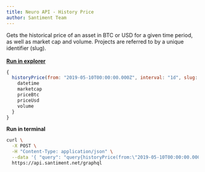 ```yaml
---
title: Neuro API - History Price
author: Santiment Team
---
```

Gets the historical price of an asset in BTC or USD for a given time
period, as well as market cap and volume. Projects are referred to by a
unique identifier (slug).\
\
[**Run in
explorer**](https://api.santiment.net/graphiql?query=query%7BhistoryPrice(from%3A%20%222019-05-10T00%3A00%3A00.000Z%22%2C%20interval%3A%20%221d%22%2C%20slug%3A%20%22bitcoin%22%2C%20to%3A%20%222019-06-23T00%3A00%3A00.000Z%22)%20%7B%0A%20%20datetime%0A%20%20marketcap%0A%20%20priceBtc%0A%20%20priceUsd%0A%20%20volume%0A%7D%7D)

```js
{
  historyPrice(from: "2019-05-10T00:00:00.000Z", interval: "1d", slug: "bitcoin", to: "2019-06-23T00:00:00.000Z") {
    datetime
    marketcap
    priceBtc
    priceUsd
    volume
  }
}
```

**Run in terminal**

```sh
curl \
  -X POST \
  -H "Content-Type: application/json" \
  --data '{ "query": "query{historyPrice(from:\"2019-05-10T00:00:00.000Z\",interval:\"1d\",slug:\"ethereum\",to:\"2019-06-23T00:00:00.000Z\"){datetime, marketcap, priceBtc, priceUsd, volume}}" }' \
  https://api.santiment.net/graphql
```
